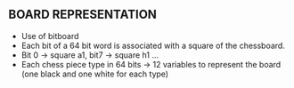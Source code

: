 ## BOARD REPRESENTATION
- Use of bitboard
- Each bit of a 64 bit word is associated with a square of the chessboard.
- Bit 0 -> square a1, bit7 -> square h1 ...
- Each chess piece type in 64 bits -> 12 variables to represent the board (one black and one white for 
each type)